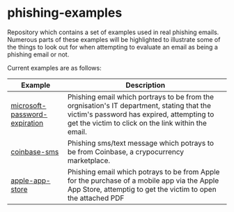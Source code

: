 # phishing-examples
Repository which contains a set of examples used in real phishing emails. Numerous parts of these examples will be highlighted to illustrate some of the things to look out for when attempting to evaluate an email as being a phishing email or not.

Current examples are as follows:

| Example | Description |
| ------- | ----------- |
| [microsoft-password-expiration](https://github.com/SeanWrightSec/phishing-examples/tree/main/microsoft-password-expiration) | Phishing email which portrays to be from the orgnisation's IT department, stating that the victim's password has expired, attempting to get the victim to click on the link within the email. |
| [coinbase-sms](https://github.com/SeanWrightSec/phishing-examples/tree/main/coinbase-sms) | Phishing sms/text message which potrays to be from Coinbase, a crypocurrency marketplace. |
| [apple-app-store](https://github.com/SeanWrightSec/phishing-examples/tree/main/apple-app-store) | Phishing email which potrays to be from Apple for the purchase of a mobile app via the Apple App Store, attemptig to get the victim to open the attached PDF |
